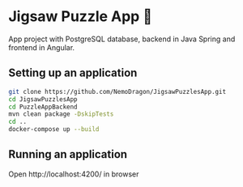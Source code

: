 # Jigsaw Puzzle App 🧩

App project with PostgreSQL database, backend in Java Spring and frontend in Angular.

## Setting up an application

```bash
git clone https://github.com/NemoDragon/JigsawPuzzlesApp.git
cd JigsawPuzzlesApp
cd PuzzleAppBackend
mvn clean package -DskipTests
cd ..
docker-compose up --build
```

## Running an application

Open http://localhost:4200/ in browser

